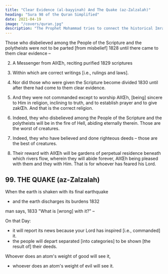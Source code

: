 ```yaml
---
title: "Clear Evidence (al-bayyinah) And The Quake (az-Zalzalah)"
heading: "Sura 98 of the Quran Simplified"
date: 2021-04-19
image: "/covers/quran.jpg"
description: "The Prophet Mohammad tries to connect the historical Imran family to his Islam."
---
```




Those who disbelieved among the People of the Scripture and the polytheists were not to be parted [from misbelief] 1828 until
there came to them clear evidence –

2. A Messenger from AllŒh, reciting purified 1829 scriptures

3. Within which are correct writings [i.e., rulings and laws].

4. Nor did those who were given the Scripture become divided 1830
until after there had come to them clear evidence.

5. And they were not commanded except to worship AllŒh, [being]
sincere to Him in religion, inclining to truth, and to establish
prayer and to give zakŒh. And that is the correct religion.

6. Indeed, they who disbelieved among the People of the Scripture
and the polytheists will be in the fire of Hell, abiding eternally
therein. Those are the worst of creatures.

7. Indeed, they who have believed and done righteous deeds –
those are the best of creatures.

8. Their reward with AllŒh will be gardens of perpetual residence
beneath which rivers flow, wherein they will abide forever,
AllŒh being pleased with them and they with Him. That is for
whoever has feared his Lord.


## 99. THE QUAKE (az-Zalzalah)

When the earth is shaken with its final earthquake
- and the earth discharges its burdens 1832

man says, 1833 "What is [wrong] with it?" –

On that Day:
- it will report its news because your Lord has inspired [i.e., commanded] it.
- the people will depart separated [into categories] to be shown [the result of] their deeds.

Whoever does an atom's weight of good will see it,
- whoever does an atom's weight of evil will see it.
